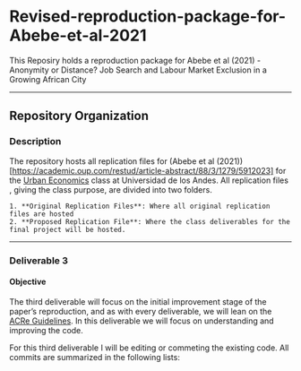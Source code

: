 # Revised-reproduction-package-for-Abebe-et-al-2021


This Reposiry holds a reproduction package for Abebe et al (2021) - Anonymity or Distance? Job Search and Labour Market Exclusion in a Growing African City

---
## Repository Organization
### Description

The repository hosts all replication files for (Abebe et al (2021))[https://academic.oup.com/restud/article-abstract/88/3/1279/5912023] for the [Urban Economics](https://ignaciomsarmiento.github.io/teaching/Urban/2022/Urban.html) class at Universidad de los Andes. All replication files , giving the class purpose, are divided into two folders.

    1. **Original Replication Files**: Where all original replication files are hosted
    2. **Proposed Replication File**: Where the class deliverables for the final project will be hosted.

---

### Deliverable 3
#### Objective
The third deliverable will focus on the initial improvement stage of the paper’s reproduction, and as with every deliverable, we will lean on the [ACRe Guidelines](https://bitss.github.io/ACRE/improvements.html). In this deliverable we will focus on understanding and improving the code.


For this third deliverable I will be editing or commeting the existing code. All commits are summarized in the following lists:
